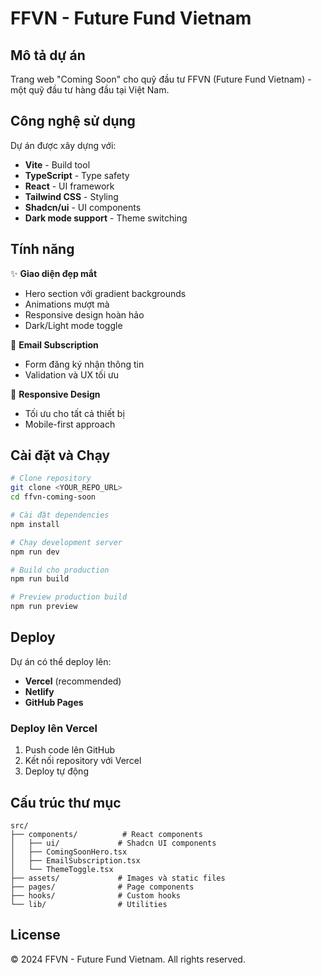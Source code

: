 # FFVN - Future Fund Vietnam

## Mô tả dự án

Trang web "Coming Soon" cho quỹ đầu tư FFVN (Future Fund Vietnam) - một quỹ đầu tư hàng đầu tại Việt Nam.

## Công nghệ sử dụng

Dự án được xây dựng với:

- **Vite** - Build tool
- **TypeScript** - Type safety
- **React** - UI framework
- **Tailwind CSS** - Styling
- **Shadcn/ui** - UI components
- **Dark mode support** - Theme switching

## Tính năng

✨ **Giao diện đẹp mắt**
- Hero section với gradient backgrounds
- Animations mượt mà
- Responsive design hoàn hảo
- Dark/Light mode toggle

📧 **Email Subscription**
- Form đăng ký nhận thông tin
- Validation và UX tối ưu

📱 **Responsive Design**
- Tối ưu cho tất cả thiết bị
- Mobile-first approach

## Cài đặt và Chạy

```bash
# Clone repository
git clone <YOUR_REPO_URL>
cd ffvn-coming-soon

# Cài đặt dependencies
npm install

# Chạy development server
npm run dev

# Build cho production
npm run build

# Preview production build
npm run preview
```

## Deploy

Dự án có thể deploy lên:
- **Vercel** (recommended)
- **Netlify**
- **GitHub Pages**

### Deploy lên Vercel

1. Push code lên GitHub
2. Kết nối repository với Vercel
3. Deploy tự động

## Cấu trúc thư mục

```
src/
├── components/          # React components
│   ├── ui/             # Shadcn UI components
│   ├── ComingSoonHero.tsx
│   ├── EmailSubscription.tsx
│   └── ThemeToggle.tsx
├── assets/             # Images và static files
├── pages/              # Page components
├── hooks/              # Custom hooks
└── lib/                # Utilities

```

## License

© 2024 FFVN - Future Fund Vietnam. All rights reserved.